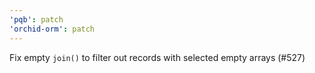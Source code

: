 ```yaml
---
'pqb': patch
'orchid-orm': patch
---
```


Fix empty `join()` to filter out records with selected empty arrays (#527)
